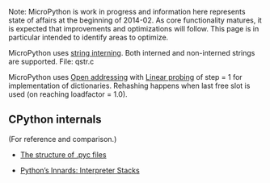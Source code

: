Note: MicroPython is work in progress and information here represents state of affairs at the beginning of 2014-02. As core functionality matures, it is expected that improvements and optimizations will follow. This page is in particular intended to identify areas to optimize.

MicroPython uses [string interning](http://en.wikipedia.org/wiki/String_interning). Both interned and non-interned strings are supported. File: qstr.c

MicroPython uses [Open addressing](http://en.wikipedia.org/wiki/Open_addressing) with [Linear probing](http://en.wikipedia.org/wiki/Linear_probing) of step = 1 for implementation of dictionaries. Rehashing happens when last free slot is used (on reaching loadfactor = 1.0).

## CPython internals

(For reference and comparison.)

* [The structure of .pyc files](http://nedbatchelder.com/blog/200804/the_structure_of_pyc_files.html)

* [Python’s Innards: Interpreter Stacks](http://tech.blog.aknin.name/2010/07/22/pythons-innards-interpreter-stacks/)
